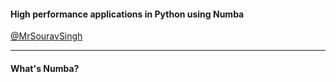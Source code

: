 #### High performance applications in Python using Numba
[@MrSouravSingh](https://twitter.com/MrSouravSingh)

---

#### What's Numba?



